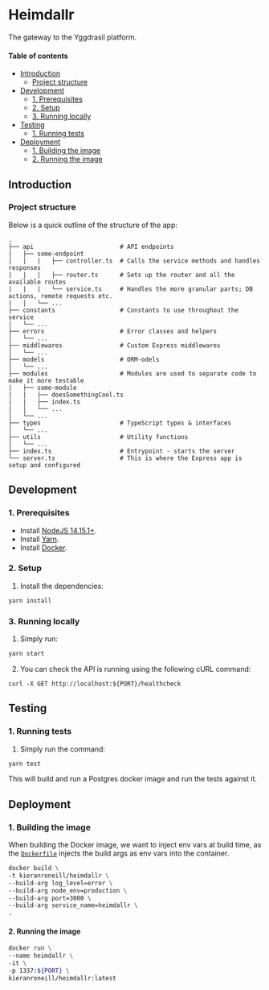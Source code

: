 # Heimdallr

The gateway to the Yggdrasil platform.

#### Table of contents

* [Introduction](#introduction)
    * [Project structure](#project-structure)
* [Development](#development)
    * [1. Prerequisites](#1-prerequisites)
    * [2. Setup](#2-setup)
    * [3. Running locally](#3-running-locally)
* [Testing](#testing)
    * [1. Running tests](#1-running-tests)
* [Deployment](#deployment)
    * [1. Building the image](#1-building-the-image)
    * [2. Running the image](#2-running-the-image)

## Introduction

### Project structure

Below is a quick outline of the structure of the app:

```text
.
├── api                        # API endpoints
|   ├── some-endpoint
|   |   |   ├── controller.ts  # Calls the service methods and handles responses
|   |   |   ├── router.ts      # Sets up the router and all the available routes
|   |   |   └── service.ts     # Handles the more granular parts; DB actions, remote requests etc.
|   │   └── ...
├── constants                  # Constants to use throughout the service
│   └── ...
├── errors                     # Error classes and helpers
│   └── ...
├── middlewares                # Custom Express middlewares
│   └── ...
├── models                     # ORM-odels
│   └── ...
├── modules                    # Modules are used to separate code to make it more testable
|   ├── some-module
|   |   ├── doesSomethingCool.ts
|   |   ├── index.ts
|   │   └── ...
│   └── ...
├── types                      # TypeScript types & interfaces
│   └── ...
├── utils                      # Utility functions
│   └── ...
├── index.ts                   # Entrypoint - starts the server
└── server.ts                  # This is where the Express app is setup and configured
```

## Development

### 1. Prerequisites

* Install [NodeJS 14.15.1+](https://nodejs.org/en/download/).
* Install [Yarn](https://yarnpkg.com/).
* Install [Docker](https://docs.docker.com/get-docker/).

### 2. Setup

1. Install the dependencies:
```bash
yarn install
```

### 3. Running locally

1. Simply run:
```bash
yarn start
```

2. You can check the API is running using the following cURL command:
```shell script
curl -X GET http://localhost:${PORT}/healthcheck
```

## Testing

### 1. Running tests

1. Simply run the command:
```bash
yarn test
```
This will build and run a Postgres docker image and run the tests against it.

## Deployment

### 1. Building the image

When building the Docker image, we want to inject env vars at build time, as the [`Dockerfile`](./Dockerfile) injects the build args as env vars into the container.
```bash
docker build \
-t kieranroneill/heimdallr \
--build-arg log_level=error \
--build-arg node_env=production \
--build-arg port=3000 \
--build-arg service_name=heimdallr \
.
```

#### 2. Running the image

```bash
docker run \
--name heimdallr \
-it \
-p 1337:${PORT} \
kieranroneill/heimdallr:latest
```
